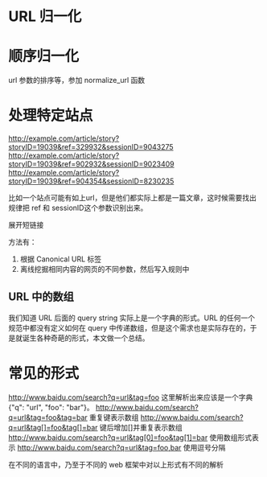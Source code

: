 # URL 归一化

<!--
ID: ac09226f-8472-4d4d-a78a-d3c8115915de
Status: draft
Date: 2018-07-07T00:00:00
Modified: 2020-07-08T12:14:46
wp_id: 1460
-->

# 顺序归一化

url 参数的排序等，参加 normalize_url 函数

# 处理特定站点

http://example.com/article/story?storyID=19039&ref=329932&sessionID=9043275
http://example.com/article/story?storyID=19039&ref=902932&sessionID=9023409
http://example.com/article/story?storyID=19039&ref=904354&sessionID=8230235

比如一个站点可能有如上url，但是他们都实际上都是一篇文章，这时候需要找出规律把 ref 和 sessionID这个参数识别出来。

展开短链接

方法有：

1. 根据 Canonical URL 标签
2. 离线挖掘相同内容的网页的不同参数，然后写入规则中

## URL 中的数组

我们知道 URL 后面的 query string 实际上是一个字典的形式。URL 的任何一个规范中都没有定义如何在 query 中传递数组，但是这个需求也是实际存在的，于是就诞生各种奇葩的形式，本文做一个总结。

# 常见的形式

http://www.baidu.com/search?q=url&tag=foo	这里解析出来应该是一个字典 {"q": "url", "foo": "bar"}。
http://www.baidu.com/search?q=url&tag=foo&tag=bar	重复键表示数组
http://www.baidu.com/search?q=url&tag[]=foo&tag[]=bar	键后增加[]并重复表示数组
http://www.baidu.com/search?q=url&tag[0]=foo&tag[1]=bar	使用数组形式表示
http://www.baidu.com/search?q=url&tag=foo,bar	使用逗号分隔

在不同的语言中，乃至于不同的 web 框架中对以上形式有不同的解析
